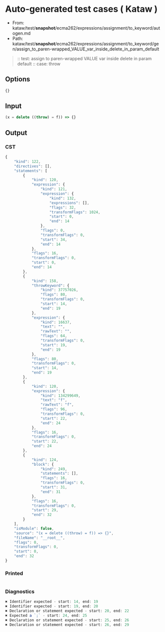 # Auto-generated test cases ( Kataw )
- From: kataw/test/__snapshot__/ecma262/expressions/assignment/to_keyword/autogen.md
- Path: kataw/test/__snapshot__/ecma262/expressions/assignment/to_keyword/gen/assign_to_paren-wrapped_VALUE_var_inside_delete_in_param_default
> :: test: assign to paren-wrapped VALUE var inside delete in param default
> :: case: throw
## Options

`````js
{}
`````
## Input

`````js
(x = delete ((throw) = f)) => {}
`````
## Output

### CST

```javascript
{
    "kind": 122,
    "directives": [],
    "statements": [
        {
            "kind": 120,
            "expression": {
                "kind": 121,
                "expression": {
                    "kind": 132,
                    "expressions": [],
                    "flags": 32,
                    "transformFlags": 1024,
                    "start": 0,
                    "end": 14
                },
                "flags": 0,
                "transformFlags": 0,
                "start": 34,
                "end": 14
            },
            "flags": 16,
            "transformFlags": 0,
            "start": 0,
            "end": 14
        },
        {
            "kind": 158,
            "throwKeyword": {
                "kind": 37757026,
                "flags": 80,
                "transformFlags": 0,
                "start": 14,
                "end": 19
            },
            "expression": {
                "kind": 16637,
                "text": "",
                "rawText": "",
                "flags": 64,
                "transformFlags": 0,
                "start": 19,
                "end": 19
            },
            "flags": 80,
            "transformFlags": 0,
            "start": 14,
            "end": 19
        },
        {
            "kind": 120,
            "expression": {
                "kind": 134299649,
                "text": "f",
                "rawText": "f",
                "flags": 96,
                "transformFlags": 0,
                "start": 22,
                "end": 24
            },
            "flags": 16,
            "transformFlags": 0,
            "start": 22,
            "end": 24
        },
        {
            "kind": 124,
            "block": {
                "kind": 249,
                "statements": [],
                "flags": 16,
                "transformFlags": 0,
                "start": 31,
                "end": 31
            },
            "flags": 16,
            "transformFlags": 0,
            "start": 29,
            "end": 32
        }
    ],
    "isModule": false,
    "source": "(x = delete ((throw) = f)) => {}",
    "fileName": "__root__",
    "flags": 0,
    "transformFlags": 0,
    "start": 0,
    "end": 32
}
```

### Printed

```javascript

```

### Diagnostics

```javascript
✖ Identifier expected - start: 14, end: 19
✖ Identifier expected - start: 19, end: 20
✖ Declaration or statement expected - start: 20, end: 22
✖ Expected a `;` - start: 24, end: 25
✖ Declaration or statement expected - start: 25, end: 26
✖ Declaration or statement expected - start: 26, end: 29

```

